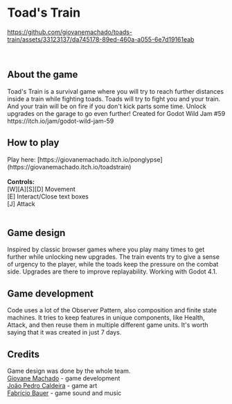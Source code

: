 # Toad's Train



https://github.com/giovanemachado/toads-train/assets/33123137/da745178-89ed-460a-a055-6e7d19161eab


<br>
<h2 id="#about-the-game"> About the game</h2>
Toad's Train is a survival game where you will try to reach further distances inside a train while fighting toads.
Toads will try to fight you and your train. And your train will be on fire if you don't kick parts some time.
Unlock upgrades on the garage to go even further!
Created for Godot Wild Jam #59 https://itch.io/jam/godot-wild-jam-59
<br>
<h2 id="#how-to-play"> How to play</h2>
Play here: [https://giovanemachado.itch.io/ponglypse](https://giovanemachado.itch.io/toadstrain)<br><br>
<strong>Controls:</strong><br>
[W][A][S][D] Movement<br>
[E] Interact/Close text boxes<br>
[J] Attack<br>
<br>
<h2 id="#game-design"> Game design</h2>
Inspired by classic browser games where you play many times to get further while unlocking new upgrades. The train events try to give a sense of urgency to the player, while the toads keep the pressure on the combat side. Upgrades are there to improve replayability. Working with Godot 4.1.
<br>
<h2 id="#game-development"> Game development</h2>
Code uses a lot of the Observer Pattern, also composition and finite state machines. It tries to keep features in unique components, like Health, Attack, and then reuse them in multiple different game units. It's worth saying that it was created in just 7 days. 
<br>
<h2 id="#credits"> Credits</h2>
Game design was done by the whole team. </br>
<a href="https://github.com/giovanemachado"> Giovane Machado</a> - game development<br>
<a href="https://github.com/joaopcaldeira"> João Pedro Caldeira</a> - game art<br>
<a href="https://github.com/fabriciobauer"> Fabrício Bauer</a> - game sound and music<br>
 
